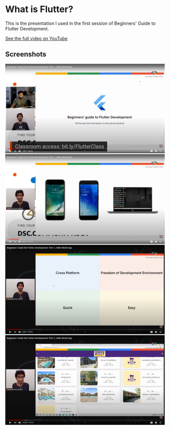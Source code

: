 # What is Flutter?

This is the presentation I used in the first session of Beginners' Guide to Flutter Development.

[See the full video on YouTube](https://youtu.be/tVq_FjrFfjs)

## Screenshots

<img src="assets/screenshot_0.png">
<img src="assets/screenshot_1.png">
<img src="assets/screenshot_2.png">
<img src="assets/screenshot_3.png">
